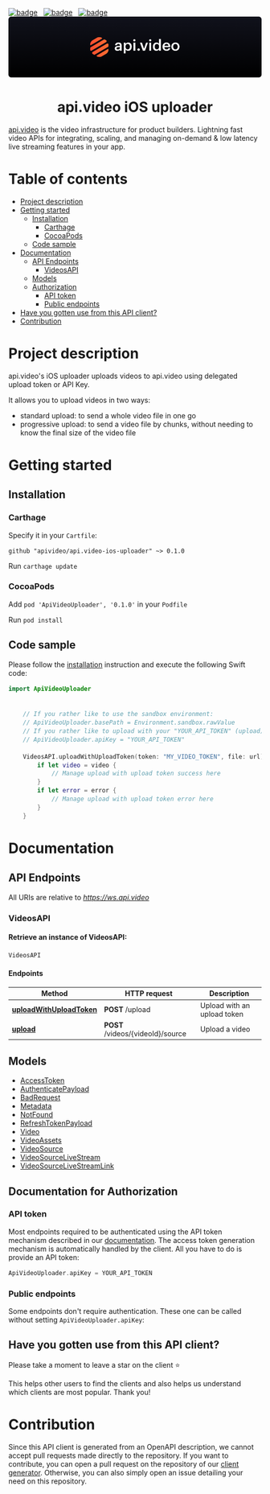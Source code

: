 [![badge](https://img.shields.io/twitter/follow/api_video?style=social)](https://twitter.com/intent/follow?screen_name=api_video) &nbsp; [![badge](https://img.shields.io/github/stars/apivideo/api.video-ios-uploader?style=social)]() &nbsp; [![badge](https://img.shields.io/discourse/topics?server=https%3A%2F%2Fcommunity.api.video)](https://community.api.video)
![](https://github.com/apivideo/API_OAS_file/blob/master/apivideo_banner.png)
<h1 align="center">api.video iOS uploader</h1>

[api.video](https://api.video) is the video infrastructure for product builders. Lightning fast video APIs for integrating, scaling, and managing on-demand & low latency live streaming features in your app.

# Table of contents

- [Project description](#project-description)
- [Getting started](#getting-started)
  - [Installation](#installation)
    - [Carthage](#carthage)
    - [CocoaPods](#cocoaPods)
  - [Code sample](#code-sample)
- [Documentation](#documentation)
  - [API Endpoints](#api-endpoints)
    - [VideosAPI](#VideosAPI)
  - [Models](#models)
  - [Authorization](#documentation-for-authorization)
    - [API token](#api-token)
    - [Public endpoints](#public-endpoints)
- [Have you gotten use from this API client?](#have-you-gotten-use-from-this-api-client)
- [Contribution](#contribution)

# Project description

api.video's iOS uploader uploads videos to api.video using delegated upload token or API Key.

It allows you to upload videos in two ways:
- standard upload: to send a whole video file in one go
- progressive upload: to send a video file by chunks, without needing to know the final size of the video file

# Getting started

## Installation

### Carthage

Specify it in your `Cartfile`:

```
github "apivideo/api.video-ios-uploader" ~> 0.1.0
```

Run `carthage update`

### CocoaPods

Add `pod 'ApiVideoUploader', '0.1.0'` in your `Podfile`

Run `pod install`

## Code sample

Please follow the [installation](#installation) instruction and execute the following Swift code:
```swift
import ApiVideoUploader


    // If you rather like to use the sandbox environment:
    // ApiVideoUploader.basePath = Environment.sandbox.rawValue
    // If you rather like to upload with your "YOUR_API_TOKEN" (upload)
    // ApiVideoUploader.apiKey = "YOUR_API_TOKEN"

    VideosAPI.uploadWithUploadToken(token: "MY_VIDEO_TOKEN", file: url) { video, error in
        if let video = video {
            // Manage upload with upload token success here
        }
        if let error = error {
            // Manage upload with upload token error here
        }
    }

```

# Documentation

## API Endpoints

All URIs are relative to *https://ws.api.video*


### VideosAPI

#### Retrieve an instance of VideosAPI:

```swift
VideosAPI
```

#### Endpoints

Method | HTTP request | Description
------------- | ------------- | -------------
[**uploadWithUploadToken**](docs/VideosAPI.md#uploadWithUploadToken) | **POST** /upload | Upload with an upload token
[**upload**](docs/VideosAPI.md#upload) | **POST** /videos/{videoId}/source | Upload a video



## Models

 - [AccessToken](docs/AccessToken.md)
 - [AuthenticatePayload](docs/AuthenticatePayload.md)
 - [BadRequest](docs/BadRequest.md)
 - [Metadata](docs/Metadata.md)
 - [NotFound](docs/NotFound.md)
 - [RefreshTokenPayload](docs/RefreshTokenPayload.md)
 - [Video](docs/Video.md)
 - [VideoAssets](docs/VideoAssets.md)
 - [VideoSource](docs/VideoSource.md)
 - [VideoSourceLiveStream](docs/VideoSourceLiveStream.md)
 - [VideoSourceLiveStreamLink](docs/VideoSourceLiveStreamLink.md)


## Documentation for Authorization

### API token

Most endpoints required to be authenticated using the API token mechanism described in our [documentation](https://docs.api.video/reference#authentication).
The access token generation mechanism is automatically handled by the client. All you have to do is provide an API token:
```swift
ApiVideoUploader.apiKey = YOUR_API_TOKEN
```

### Public endpoints

Some endpoints don't require authentication. These one can be called without setting `ApiVideoUploader.apiKey`:

## Have you gotten use from this API client?

Please take a moment to leave a star on the client ⭐

This helps other users to find the clients and also helps us understand which clients are most popular. Thank you!

# Contribution

Since this API client is generated from an OpenAPI description, we cannot accept pull requests made directly to the repository. If you want to contribute, you can open a pull request on the repository of our [client generator](https://github.com/apivideo/api-client-generator). Otherwise, you can also simply open an issue detailing your need on this repository.
